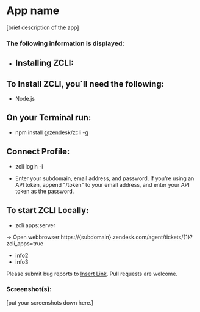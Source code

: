 # App name

[brief description of the app]

### The following information is displayed:

* ## Installing ZCLI:

## To Install ZCLI, you´ll need the following:
- Node.js

## On your Terminal run: 
- npm install @zendesk/zcli -g

## Connect Profile:
- zcli login -i

- Enter your subdomain, email address, and password. If you're using an API token, append "/token" to your email address, and enter your API token as the password.

## To start ZCLI Locally:
- zcli apps:server

-> Open webbrowser https://{subdomain}.zendesk.com/agent/tickets/{1}?zcli_apps=true

* info2
* info3

Please submit bug reports to [Insert Link](). Pull requests are welcome.

### Screenshot(s):
[put your screenshots down here.]
